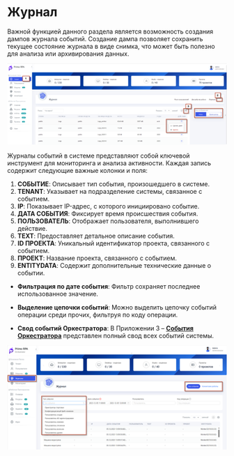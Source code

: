 # Журнал
 
 Важной функцией данного раздела является возможность создания дампов журнала событий. Создание дампа позволяет сохранить текущее состояние журнала в виде снимка, что может быть полезно для анализа или архивирования данных.

![](../../.gitbook/assets1/journal_.png)



Журналы событий в системе представляют собой ключевой инструмент для мониторинга и анализа активности. Каждая запись содержит следующие важные колонки и поля:

1. **СОБЫТИЕ**: Описывает тип события, произошедшего в системе.
2. **TENANT**: Указывает на подразделение системы, связанное с событием.
3. **IP**: Показывает IP-адрес, с которого инициировано событие.
4. **ДАТА СОБЫТИЯ**: Фиксирует время происшествия события.
5. **ПОЛЬЗОВАТЕЛЬ**: Отображает пользователя, выполнившего действие.
6. **TEXT**: Предоставляет детальное описание события.
7. **ID ПРОЕКТА**: Уникальный идентификатор проекта, связанного с событием.
8. **ПРОЕКТ**: Название проекта, связанного с событием.
9. **ENTITYDATA**: Содержит дополнительные технические данные о событии.

- **Фильтрация по дате события**: Фильтр  сохраняет последнее использованное значение.

- **Выделение цепочки событий**: Можно выделить цепочку событий операции среди прочих, фильтруя по коду операции.

- **Свод событий Оркестратора**: В Приложении 3 – [ **События Оркестратора**](https://docs.primo-rpa.ru/primo-rpa/orchestrator/appendix/appendix3) представлен полный свод всех событий системы.

 ![](../../.gitbook/assets1/journal3.png)
